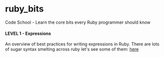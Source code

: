 ruby_bits
=========

Code School - Learn the core bits every Ruby programmer should know

#### LEVEL 1 - Expressions
An overview of best practices for writing expressions in Ruby. There are lots of sugar syntax smelting across ruby let's see some of them: [here](https://github.com/helmedeiros/ruby_bits/tree/master/level_1)
